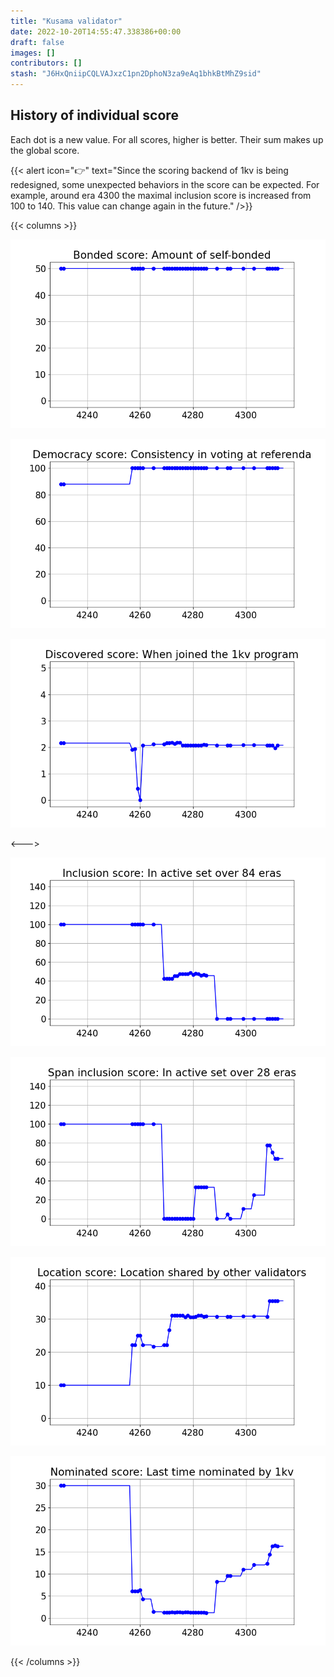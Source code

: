 ```yaml
---
title: "Kusama validator"
date: 2022-10-20T14:55:47.338386+00:00
draft: false
images: []
contributors: []
stash: "J6HxQniipCQLVAJxzC1pn2DphoN3za9eAq1bhkBtMhZ9sid"
---
```



## History of individual score 

Each dot is a new value. For all scores, higher is better. Their sum makes up the global score.

{{< alert icon="👉" text="Since the scoring backend of 1kv is being redesigned, some unexpected behaviors in the score can be expected. For example, around era 4300 the maximal inclusion score is increased from 100 to 140. This value can change again in the future." />}}

{{< columns >}}


![Bonded](J6HxQniipCQLVAJxzC1pn2DphoN3za9eAq1bhkBtMhZ9sid_era_score-bonded.png)

![Democracy](J6HxQniipCQLVAJxzC1pn2DphoN3za9eAq1bhkBtMhZ9sid_era_score-democracy.png)

![Discovered](J6HxQniipCQLVAJxzC1pn2DphoN3za9eAq1bhkBtMhZ9sid_era_score-discovered.png)


<--->

![Inclusion](J6HxQniipCQLVAJxzC1pn2DphoN3za9eAq1bhkBtMhZ9sid_era_score-inclusion.png)

![Span inclusion](J6HxQniipCQLVAJxzC1pn2DphoN3za9eAq1bhkBtMhZ9sid_era_score-spanInclusion.png)

![Location](J6HxQniipCQLVAJxzC1pn2DphoN3za9eAq1bhkBtMhZ9sid_era_score-location.png)

![Nominated](J6HxQniipCQLVAJxzC1pn2DphoN3za9eAq1bhkBtMhZ9sid_era_score-nominated.png)


{{< /columns >}}